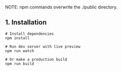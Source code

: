 
NOTE: npm commands overwrite the ./public directory.

## 1. Installation

```
# Install dependencies
npm install 

# Run dev server with live preview
npm run watch

# Or make a production build 
npm run build